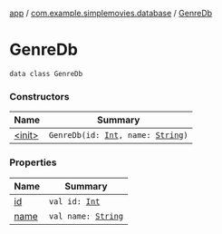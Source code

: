 [app](../../index.md) / [com.example.simplemovies.database](../index.md) / [GenreDb](./index.md)

# GenreDb

`data class GenreDb`

### Constructors

| Name | Summary |
|---|---|
| [&lt;init&gt;](-init-.md) | `GenreDb(id: `[`Int`](https://kotlinlang.org/api/latest/jvm/stdlib/kotlin/-int/index.html)`, name: `[`String`](https://kotlinlang.org/api/latest/jvm/stdlib/kotlin/-string/index.html)`)` |

### Properties

| Name | Summary |
|---|---|
| [id](id.md) | `val id: `[`Int`](https://kotlinlang.org/api/latest/jvm/stdlib/kotlin/-int/index.html) |
| [name](name.md) | `val name: `[`String`](https://kotlinlang.org/api/latest/jvm/stdlib/kotlin/-string/index.html) |
